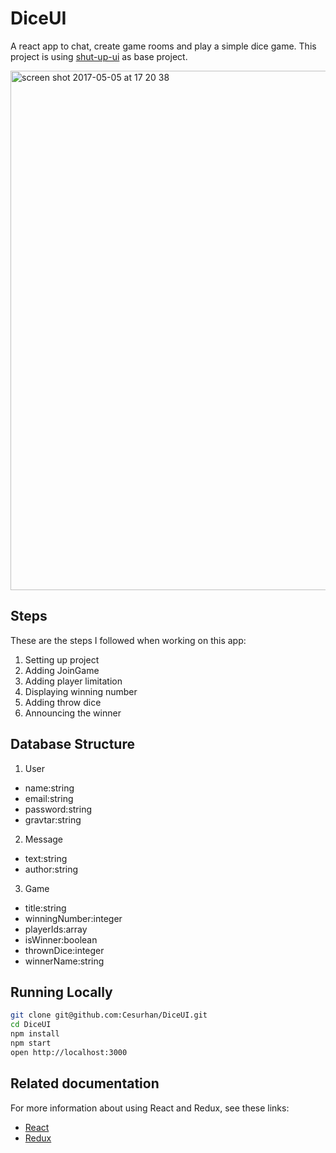 # DiceUI

A react app to chat, create game rooms and play a simple dice game.
This project is using [shut-up-ui](https://github.com/Codaisseur/shut-up-ui) as base project.

<img width="831" alt="screen shot 2017-05-05 at 17 20 38" src="https://cloud.githubusercontent.com/assets/15831300/25752434/8fb5750e-31b8-11e7-9ec8-f7a5df4fd843.png">

## Steps

These are the steps I followed when working on this app:

1. Setting up project
2. Adding JoinGame
3. Adding player limitation
4. Displaying winning number
5. Adding throw dice
6. Announcing the winner

## Database Structure

1. User

  * name:string
  * email:string
  * password:string
  * gravtar:string

2. Message

  * text:string
  * author:string

3. Game

  * title:string
  * winningNumber:integer
  * playerIds:array
  * isWinner:boolean
  * thrownDice:integer
  * winnerName:string
  
## Running Locally

```bash
git clone git@github.com:Cesurhan/DiceUI.git
cd DiceUI
npm install
npm start
open http://localhost:3000
```

## Related documentation

For more information about using React and Redux, see these links:

* [React](https://facebook.github.io/react/docs/installation.html)
* [Redux](http://redux.js.org)
